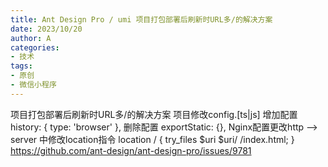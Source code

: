 ```yaml
---
title: Ant Design Pro / umi 项目打包部署后刷新时URL多/的解决方案
date: 2023/10/20
author: A
categories:
- 技术
tags:
- 原创
- 微信小程序
---
```


项目打包部署后刷新时URL多/的解决方案
项目修改config.[ts|js]
       增加配置  history: { type: 'browser' },
       删除配置  exportStatic: {},
Nginx配置更改http —> server 中修改location指令
        location / {
            try_files $uri $uri/ /index.html;
        }
https://github.com/ant-design/ant-design-pro/issues/9781